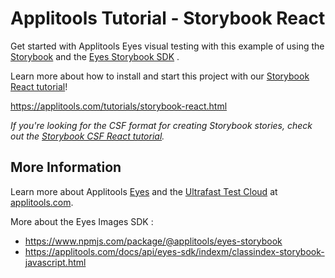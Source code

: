 # Applitools Tutorial - Storybook React

Get started with Applitools Eyes visual testing with this example of using the [Storybook](https://storybook.js.org/) and the [Eyes Storybook SDK](https://github.com/applitools/eyes.sdk.javascript1/tree/master/packages/eyes-storybook) .

Learn more about how to install and start this project with our [Storybook React tutorial](https://applitools.com/tutorials/storybook-react.html)!

<https://applitools.com/tutorials/storybook-react.html>

_If you're looking for the CSF format for creating Storybook stories, check out the [Storybook CSF React tutorial](https://github.com/applitools/tutorial-storybook-csf-react)._

## More Information

Learn more about Applitools [Eyes](https://info.applitools.com/ucY77) and the [Ultrafast Test Cloud](https://info.applitools.com/ucY78) at [applitools.com](https://info.applitools.com/ucY76).

More about the Eyes Images SDK :
* https://www.npmjs.com/package/@applitools/eyes-storybook
* https://applitools.com/docs/api/eyes-sdk/indexm/classindex-storybook-javascript.html
